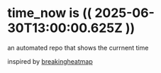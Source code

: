 # time_now is (( 2025-06-30T13:00:00.625Z ))

an automated repo that shows the currnent time

inspired by [breakingheatmap](https://github.com/breakingheatmap/breakingheatmap)